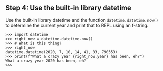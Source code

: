 ## Step 4: Use the built-in library datetime

Use the built-in library datetime and the function `datetime.datetime.now()` to determine the current year and print that to REPL using an f-string.

    >>> import datetime
    >>> right_now = datetime.datetime.now()
    >>> # What is this thing?
    >>> right_now
    datetime.datetime(2020, 7, 10, 14, 41, 33, 790353)
    >>> print(f"What a crazy year {right_now.year} has been, eh?")
    What a crazy year 2020 has been, eh?
    >>>
